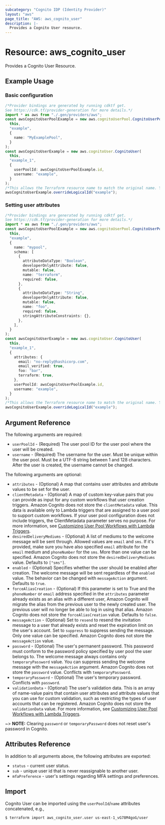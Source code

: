 ```yaml
---
subcategory: "Cognito IDP (Identity Provider)"
layout: "aws"
page_title: "AWS: aws_cognito_user"
description: |-
  Provides a Cognito User resource.
---
```


# Resource: aws\_cognito\_user

Provides a Cognito User Resource.

## Example Usage

### Basic configuration

```typescript
/*Provider bindings are generated by running cdktf get.
See https://cdk.tf/provider-generation for more details.*/
import * as aws from "./.gen/providers/aws";
const awsCognitoUserPoolExample = new aws.cognitoUserPool.CognitoUserPool(
  this,
  "example",
  {
    name: "MyExamplePool",
  }
);
const awsCognitoUserExample = new aws.cognitoUser.CognitoUser(
  this,
  "example_1",
  {
    userPoolId: awsCognitoUserPoolExample.id,
    username: "example",
  }
);
/*This allows the Terraform resource name to match the original name. You can remove the call if you don't need them to match.*/
awsCognitoUserExample.overrideLogicalId("example");

```

### Setting user attributes

```typescript
/*Provider bindings are generated by running cdktf get.
See https://cdk.tf/provider-generation for more details.*/
import * as aws from "./.gen/providers/aws";
const awsCognitoUserPoolExample = new aws.cognitoUserPool.CognitoUserPool(
  this,
  "example",
  {
    name: "mypool",
    schema: [
      {
        attributeDataType: "Boolean",
        developerOnlyAttribute: false,
        mutable: false,
        name: "terraform",
        required: false,
      },
      {
        attributeDataType: "String",
        developerOnlyAttribute: false,
        mutable: false,
        name: "foo",
        required: false,
        stringAttributeConstraints: {},
      },
    ],
  }
);
const awsCognitoUserExample = new aws.cognitoUser.CognitoUser(
  this,
  "example_1",
  {
    attributes: {
      email: "no-reply@hashicorp.com",
      email_verified: true,
      foo: "bar",
      terraform: true,
    },
    userPoolId: awsCognitoUserPoolExample.id,
    username: "example",
  }
);
/*This allows the Terraform resource name to match the original name. You can remove the call if you don't need them to match.*/
awsCognitoUserExample.overrideLogicalId("example");

```

## Argument Reference

The following arguments are required:

* `userPoolId` - (Required) The user pool ID for the user pool where the user will be created.
* `username` - (Required) The username for the user. Must be unique within the user pool. Must be a UTF-8 string between 1 and 128 characters. After the user is created, the username cannot be changed.

The following arguments are optional:

* `attributes` - (Optional) A map that contains user attributes and attribute values to be set for the user.
* `clientMetadata` - (Optional) A map of custom key-value pairs that you can provide as input for any custom workflows that user creation triggers. Amazon Cognito does not store the `clientMetadata` value. This data is available only to Lambda triggers that are assigned to a user pool to support custom workflows. If your user pool configuration does not include triggers, the ClientMetadata parameter serves no purpose. For more information, see [Customizing User Pool Workflows with Lambda Triggers](https://docs.aws.amazon.com/cognito/latest/developerguide/cognito-user-identity-pools-working-with-aws-lambda-triggers.html).
* `desiredDeliveryMediums` - (Optional) A list of mediums to the welcome message will be sent through. Allowed values are `email` and `sms`. If it's provided, make sure you have also specified `email` attribute for the `email` medium and `phoneNumber` for the `sms`. More than one value can be specified. Amazon Cognito does not store the `desiredDeliveryMediums` value. Defaults to `["sms"]`.
* `enabled` - (Optional) Specifies whether the user should be enabled after creation. The welcome message will be sent regardless of the `enabled` value. The behavior can be changed with `messageAction` argument. Defaults to `true`.
* `forceAliasCreation` - (Optional) If this parameter is set to True and the `phoneNumber` or `email` address specified in the `attributes` parameter already exists as an alias with a different user, Amazon Cognito will migrate the alias from the previous user to the newly created user. The previous user will no longer be able to log in using that alias. Amazon Cognito does not store the `forceAliasCreation` value. Defaults to `false`.
* `messageAction` - (Optional) Set to `resend` to resend the invitation message to a user that already exists and reset the expiration limit on the user's account. Set to `suppress` to suppress sending the message. Only one value can be specified. Amazon Cognito does not store the `messageAction` value.
* `password` - (Optional) The user's permanent password. This password must conform to the password policy specified by user pool the user belongs to. The welcome message always contains only `temporaryPassword` value. You can suppress sending the welcome message with the `messageAction` argument. Amazon Cognito does not store the `password` value. Conflicts with `temporaryPassword`.
* `temporaryPassword` - (Optional) The user's temporary password. Conflicts with `password`.
* `validationData` - (Optional) The user's validation data. This is an array of name-value pairs that contain user attributes and attribute values that you can use for custom validation, such as restricting the types of user accounts that can be registered. Amazon Cognito does not store the `validationData` value. For more information, see [Customizing User Pool Workflows with Lambda Triggers](https://docs.aws.amazon.com/cognito/latest/developerguide/cognito-user-identity-pools-working-with-aws-lambda-triggers.html).

\~> **NOTE:** Clearing `password` or `temporaryPassword` does not reset user's password in Cognito.

## Attributes Reference

In addition to all arguments above, the following attributes are exported:

* `status` - current user status.
* `sub` - unique user id that is never reassignable to another user.
* `mfaPreference` - user's settings regarding MFA settings and preferences.

## Import

Cognito User can be imported using the `userPoolId`/`name` attributes concatenated, e.g.,

```console
$ terraform import aws_cognito_user.user us-east-1_vG78M4goG/user
```

